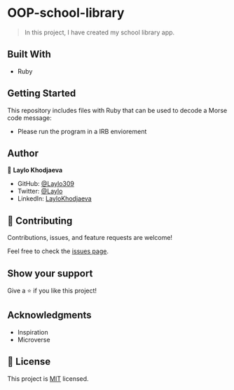 # OOP-school-library

> In this project, I have created
> my  school library app.
> 
## Built With

- Ruby

## Getting Started

This repository includes files with Ruby that can be used to decode a Morse code message:

- Please run the program in a IRB enviorement

## Author
👤 **Laylo Khodjaeva**

- GitHub: [@Laylo309](https://github.com/Laylo309)
- Twitter: [@Laylo](https://twitter.com/home?lang=en)
- LinkedIn: [LayloKhodjaeva](https://www.linkedin.com/in/laylo-khodjaeva-05a972207/)

## 🤝 Contributing

Contributions, issues, and feature requests are welcome!

Feel free to check the [issues page](../../issues/).

## Show your support

Give a ⭐️ if you like this project!

## Acknowledgments

- Inspiration
- Microverse

## 📝 License

This project is [MIT](./MIT.md) licensed.